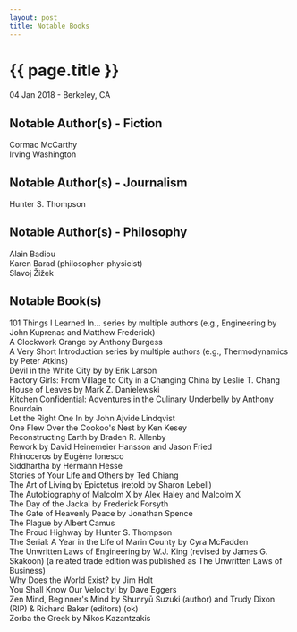 ```yaml
---
layout: post
title: Notable Books
---
```


{{ page.title }}
================

<p class="meta">04 Jan 2018 - Berkeley, CA</p>

## Notable Author(s) - Fiction
Cormac McCarthy  
Irving Washington

## Notable Author(s) - Journalism
Hunter S. Thompson

## Notable Author(s) - Philosophy
Alain Badiou  
Karen Barad (philosopher-physicist)  
Slavoj Žižek

## Notable Book(s)
101 Things I Learned In... series by multiple authors (e.g., Engineering by John Kuprenas and Matthew Frederick)  
A Clockwork Orange by Anthony Burgess  
A Very Short Introduction series by multiple authors (e.g., Thermodynamics by Peter Atkins)  
Devil in the White City by by Erik Larson  
Factory Girls: From Village to City in a Changing China by Leslie T. Chang  
House of Leaves by Mark Z. Danielewski  
Kitchen Confidential: Adventures in the Culinary Underbelly by Anthony Bourdain  
Let the Right One In by John Ajvide Lindqvist  
One Flew Over the Cookoo's Nest by Ken Kesey  
Reconstructing Earth by Braden R. Allenby  
Rework by David Heinemeier Hansson and Jason Fried  
Rhinoceros by Eugène Ionesco  
Siddhartha by Hermann Hesse  
Stories of Your Life and Others by Ted Chiang  
The Art of Living by Epictetus (retold by Sharon Lebell)  
The Autobiography of Malcolm X by Alex Haley and Malcolm X  
The Day of the Jackal by Frederick Forsyth  
The Gate of Heavenly Peace by Jonathan Spence  
The Plague by Albert Camus  
The Proud Highway by Hunter S. Thompson  
The Serial: A Year in the Life of Marin County by Cyra McFadden  
The Unwritten Laws of Engineering by W.J. King (revised by James G. Skakoon) (a related trade edition was published as The Unwritten Laws of Business)  
Why Does the World Exist? by Jim Holt  
You Shall Know Our Velocity! by Dave Eggers  
Zen Mind, Beginner's Mind by Shunryū Suzuki (author) and Trudy Dixon (RIP) & Richard Baker (editors) (ok)  
Zorba the Greek by Nikos Kazantzakis